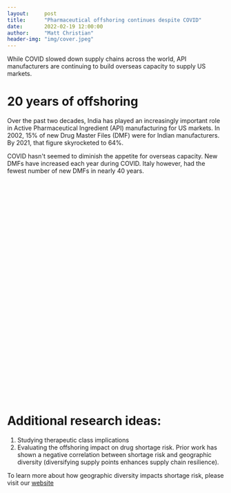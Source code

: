 ```yaml
---
layout:     post
title:      "Pharmaceutical offshoring continues despite COVID"
date:       2022-02-19 12:00:00
author:     "Matt Christian"
header-img: "img/cover.jpeg"
---
```

While COVID slowed down supply chains across the world, API manufacturers are continuing to build overseas capacity to supply US markets.

<!--more-->

# 20 years of offshoring

Over the past two decades, India has played an increasingly important role in Active Pharmaceutical Ingredient (API) manufacturing for US markets.
In 2002, 15% of new Drug Master Files (DMF) were for Indian manufacturers. By 2021, that figure skyrocketed to 64%. 

COVID hasn't seemed to diminish the appetite for overseas capacity. New DMFs have increased each year during COVID. Italy however, had the fewest number of new DMFs in nearly 40 years.

<script
  type="text/javascript"
  src="https://www.gstatic.com/charts/loader.js"
></script>
<script type="text/javascript">
  google.charts.load("current", { packages: ["corechart"] });
  google.charts.setOnLoadCallback(drawSeriesChart);

  function drawSeriesChart() {

      var data = google.visualization.arrayToDataTable([
        ['Region', 'India', 'China', 'Europe', 'US',
         'Other'],
        ['2000', 34, 13, 75, 26, 22,,
        ['2010', 259, 73, 78, 28, 49],
        ['2021', 307, 118, 35, 17, 17]
      ]);

      var options = {
        title: "Evolution of new pharmaceutical manufacturing lines over time",
        legend: { position: 'bottom', maxLines: 3 },
        vAxis: {
          minValue: 0,
          ticks: [0, .25, .5, .75, 1],
          title: 'Portion of new DMFs by region', 
          titleTextStyle: {italic: false}
        },
        series: [
          {color:'#138808'},
          {color:'#EE1C25'},
          {color:'#001489'},
          {color:'#BF0A30'},
          {color:'#D3D3D3', visibleInLegend: false},
        ],
        bar: { groupWidth: '50%' },
        isStacked: 'percent',
      };

    var chart = new google.visualization.ColumnChart(
      document.getElementById("series_chart_div")
    );
    chart.draw(data, options);
  }
</script>
<div id="series_chart_div" style="width: 900px; height: 500px"></div>

# Additional research ideas:

1. Studying therapeutic class implications
2. Evaluating the offshoring impact on drug shortage risk. Prior work has shown a negative correlation between shortage risk and geographic diversity (diversifying supply points enhances supply chain resilience).

To learn more about how geographic diversity impacts shortage risk, please visit our [website](https://www.usp.org/supply-chain/medicine-supply-map)

